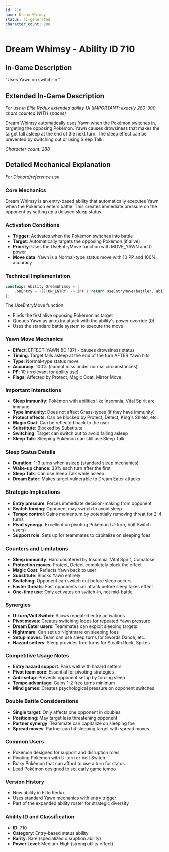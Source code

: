```yaml
---
id: 710
name: Dream Whimsy
status: ai-generated
character_count: 288
---
```


# Dream Whimsy - Ability ID 710

## In-Game Description
"Uses Yawn on switch-in."

## Extended In-Game Description
*For use in Elite Redux extended ability UI (IMPORTANT: exactly 280-300 chars counted WITH spaces)*

Dream Whimsy automatically uses Yawn when the Pokémon switches in, targeting the opposing Pokémon. Yawn causes drowsiness that makes the target fall asleep at the end of the next turn. The sleep effect can be prevented by switching out or using Sleep Talk.

*Character count: 288*

## Detailed Mechanical Explanation
*For Discord/reference use*

### Core Mechanics
Dream Whimsy is an entry-based ability that automatically executes Yawn when the Pokémon enters battle. This creates immediate pressure on the opponent by setting up a delayed sleep status.

### Activation Conditions
- **Trigger**: Activates when the Pokémon switches into battle
- **Target**: Automatically targets the opposing Pokémon (if alive)
- **Priority**: Uses the UseEntryMove function with MOVE_YAWN and 0 power
- **Move data**: Yawn is a Normal-type status move with 10 PP and 100% accuracy

### Technical Implementation
```c
constexpr Ability DreamWhimsy = {
    .onEntry = +[](ON_ENTRY) -> int { return UseEntryMove(battler, ability, MOVE_YAWN, 0); },
};
```

The UseEntryMove function:
- Finds the first alive opposing Pokémon as target
- Queues Yawn as an extra attack with the ability's power override (0)
- Uses the standard battle system to execute the move

### Yawn Move Mechanics
- **Effect**: EFFECT_YAWN (ID 187) - causes drowsiness status
- **Timing**: Target falls asleep at the end of the turn AFTER Yawn hits
- **Type**: Normal-type status move
- **Accuracy**: 100% (cannot miss under normal circumstances)
- **PP**: 10 (irrelevant for ability use)
- **Flags**: Affected by Protect, Magic Coat, Mirror Move

### Important Interactions
- **Sleep immunity**: Pokémon with abilities like Insomnia, Vital Spirit are immune
- **Type immunity**: Does not affect Grass-types (if they have immunity)
- **Protect effects**: Can be blocked by Protect, Detect, King's Shield, etc.
- **Magic Coat**: Can be reflected back to the user
- **Substitute**: Blocked by Substitute
- **Switching**: Target can switch out to avoid falling asleep
- **Sleep Talk**: Sleeping Pokémon can still use Sleep Talk

### Sleep Status Details
- **Duration**: 1-3 turns when asleep (standard sleep mechanics)
- **Wake-up chance**: 33% each turn after the first
- **Sleep Talk**: Can use Sleep Talk while asleep
- **Dream Eater**: Makes target vulnerable to Dream Eater attacks

### Strategic Implications
- **Entry pressure**: Forces immediate decision-making from opponent
- **Switch forcing**: Opponent may switch to avoid sleep
- **Tempo control**: Gains momentum by potentially removing threat for 2-4 turns
- **Pivot synergy**: Excellent on pivoting Pokémon (U-turn, Volt Switch users)
- **Support role**: Sets up for teammates to capitalize on sleeping foes

### Counters and Limitations
- **Sleep immunity**: Hard countered by Insomnia, Vital Spirit, Comatose
- **Protection moves**: Protect, Detect completely block the effect
- **Magic Coat**: Reflects Yawn back to user
- **Substitute**: Blocks Yawn entirely
- **Switching**: Opponent can switch out before sleep occurs
- **Faster threats**: Fast opponents can attack before sleep takes effect
- **One-time use**: Only activates on switch-in, not mid-battle

### Synergies
- **U-turn/Volt Switch**: Allows repeated entry activations
- **Pivot moves**: Creates switching loops for repeated Yawn pressure
- **Dream Eater users**: Teammates can exploit sleeping targets
- **Nightmare**: Can set up Nightmare on sleeping foes
- **Setup moves**: Team can use sleep turns for Swords Dance, etc.
- **Hazard setters**: Sleep provides free turns for Stealth Rock, Spikes

### Competitive Usage Notes
- **Entry hazard support**: Pairs well with hazard setters
- **Pivot team core**: Essential for pivoting strategies
- **Anti-setup**: Prevents opponent setup by forcing sleep
- **Tempo advantage**: Gains 1-2 free turns minimum
- **Mind games**: Creates psychological pressure on opponent switches

### Double Battle Considerations
- **Single target**: Only affects one opponent in doubles
- **Positioning**: May target less threatening opponent
- **Partner synergy**: Teammate can capitalize on sleeping foe
- **Spread moves**: Partner can hit sleeping target with spread moves

### Common Users
- Pokémon designed for support and disruption roles
- Pivoting Pokémon with U-turn or Volt Switch
- Bulky Pokémon that can afford to use a turn for status
- Lead Pokémon designed to set early game tempo

### Version History
- New ability in Elite Redux
- Uses standard Yawn mechanics with entry trigger
- Part of the expanded ability roster for strategic diversity

### Ability ID and Classification
- **ID**: 710
- **Category**: Entry-based status ability  
- **Rarity**: Rare (specialized disruption ability)
- **Power Level**: Medium-High (strong utility effect)